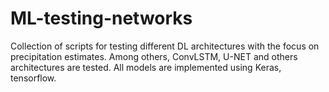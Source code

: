 # ML-testing-networks

Collection of scripts for testing different DL architectures with the focus on precipitation estimates.
Among others, ConvLSTM, U-NET and others architectures are tested. All models are implemented using Keras, tensorflow.

